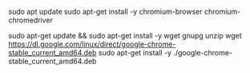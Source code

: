 sudo apt update
sudo apt-get install -y chromium-browser chromium-chromedriver

sudo apt-get update && sudo apt-get install -y wget gnupg unzip
wget https://dl.google.com/linux/direct/google-chrome-stable_current_amd64.deb
sudo apt-get install -y ./google-chrome-stable_current_amd64.deb